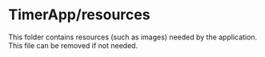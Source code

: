 # TimerApp/resources

This folder contains resources (such as images) needed by the application. This file can
be removed if not needed.
